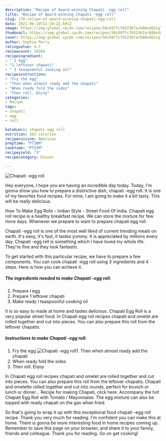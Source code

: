 ```yaml
---
description: "Recipe of Award-winning Chapati -egg roll"
title: "Recipe of Award-winning Chapati -egg roll"
slug: 176-recipe-of-award-winning-chapati-egg-roll
date: 2021-08-10T11:10:22.691Z
image: https://img-global.cpcdn.com/recipes/50c697fcfb52367a/680x482cq70/chapati-egg-roll-recipe-main-photo.jpg
thumbnail: https://img-global.cpcdn.com/recipes/50c697fcfb52367a/680x482cq70/chapati-egg-roll-recipe-main-photo.jpg
cover: https://img-global.cpcdn.com/recipes/50c697fcfb52367a/680x482cq70/chapati-egg-roll-recipe-main-photo.jpg
author: Sophia Perry
ratingvalue: 4.7
reviewcount: 24284
recipeingredient:
- " I egg"
- "1 leftover chapati"
- " I teaspoonful cooking oil"
recipeinstructions:
- "Fry the egg"
- "Then when almost ready add the chapati"
- "When ready fold the sides"
- "Then roll. Enjoy"
categories:
- Recipe
tags:
- chapati
- egg
- roll

katakunci: chapati egg roll 
nutrition: 263 calories
recipecuisine: American
preptime: "PT38M"
cooktime: "PT33M"
recipeyield: "3"
recipecategory: Dinner

---
```



![Chapati -egg roll](https://img-global.cpcdn.com/recipes/50c697fcfb52367a/680x482cq70/chapati-egg-roll-recipe-main-photo.jpg)

Hey everyone, I hope you are having an incredible day today. Today, I'm gonna show you how to prepare a distinctive dish, chapati -egg roll. It is one of my favorites food recipes. For mine, I am going to make it a bit tasty. This will be really delicious.

How To Make Egg Rolls - Indian Style - Street Food Of India. Chapati egg roll recipe is a healthy breakfast recipe. We can store the mixture for few more days. Whenever we prepare to want to prepare chapati egg roll.

Chapati -egg roll is one of the most well liked of current trending meals on earth. It's easy, it's fast, it tastes yummy. It is appreciated by millions every day. Chapati -egg roll is something which I have loved my whole life. They're fine and they look fantastic.


To get started with this particular recipe, we have to prepare a few components. You can cook chapati -egg roll using 3 ingredients and 4 steps. Here is how you can achieve it.

<!--inarticleads1-->

##### The ingredients needed to make Chapati -egg roll:

1. Prepare  I egg
1. Prepare 1 leftover chapati
1. Make ready  I teaspoonful cooking oil


It is so easy to made at home and tastes delicious. Chapati Egg Roll is a very popular street food. In Chapati egg roll recipes chapati and omelet are rolled together and cut into pieces. You can also prepare this roll from the leftover chapatis. 

<!--inarticleads2-->

##### Instructions to make Chapati -egg roll:

1. Fry the egg
<img src="https://img-global.cpcdn.com/steps/a79f1964d0dcb0a9/160x128cq70/chapati-egg-roll-recipe-step-1-photo.jpg" alt="Chapati -egg roll">1. Then when almost ready add the chapati
1. When ready fold the sides
1. Then roll. Enjoy


In Chapati egg roll recipes chapati and omelet are rolled together and cut into pieces. You can also prepare this roll from the leftover chapatis. Chapati and omelette rolled together and cut into rounds, perfect for brunch or lunch or dinner… Recipe for making Chapati, click here. Accompany the hot Chapati Egg Roll with Tomato / Mayonnaise. The egg mixture can also be topped with ready chapati on the gas when fried. 

So that's going to wrap it up with this exceptional food chapati -egg roll recipe. Thank you very much for reading. I'm confident you can make this at home. There is gonna be more interesting food in home recipes coming up. Remember to save this page on your browser, and share it to your family, friends and colleague. Thank you for reading. Go on get cooking!
